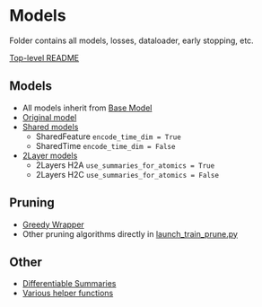 
# Models

Folder contains all models, losses, dataloader, early stopping, etc.

[Top-level README](../README.md)

## Models

* All models inherit from [Base Model](/optimal-summaries-public/models/BaseModel.py)
* [Original model](/optimal-summaries-public/models/models_original.py)
* [Shared models](/optimal-summaries-public/models/models_3d.py)
    * SharedFeature ``encode_time_dim = True``
    * SharedTime ``encode_time_dim = False``
* [2Layer models](/optimal-summaries-public/models/models_3d_atomics.py)
    * 2Layers H2A ``use_summaries_for_atomics = True``
    * 2Layers H2C ``use_summaries_for_atomics = False``

## Pruning

* [Greedy Wrapper](/optimal-summaries-public/models/optimization_strategy.py)
* Other pruning algorithms directly in [launch_train_prune.py](/optimal-summaries-public/scripts/launch_train_prune.py)

## Other

* [Differentiable Summaries](/optimal-summaries-public/models/differentiable_summaries.py)
* [Various helper functions](/optimal-summaries-public/models/helper.py)
